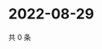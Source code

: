 # 2022-08-29

共 0 条

<!-- BEGIN WEIBO -->
<!-- 最后更新时间 Mon Aug 29 2022 03:13:31 GMT+0800 (China Standard Time) -->

<!-- END WEIBO -->
